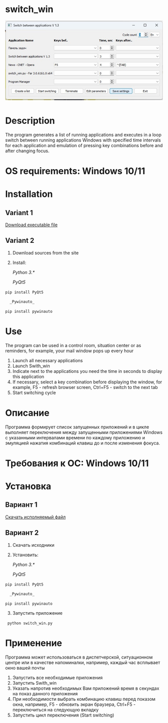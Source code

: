 # switch_win

![Screen](/sw_win.jpg)

# Description
The program generates a list of running applications and executes in a loop
switch between running applications
Windows with specified time intervals for each application and
emulation of pressing key combinations before and after changing focus.

# OS requirements: Windows 10/11

# Installation

## Variant 1

[Download executable file][download-exe]

## Variant 2
1. Download sources from the site
2. Install:

      _Python 3.*_
  
      _PyQt5_

```pip install PyQt5```  
  
      _Pywinauto_

```pip install pywinauto```

# Use
The program can be used in a control room, situation center or as
reminders, for example, your mail window pops up every hour
1. Launch all necessary applications
2. Launch Swith_win
3. Indicate next to the applications you need the time in seconds to display this application
4. If necessary, select a key combination before displaying the window, for example,
F5 - refresh browser screen, Ctrl+F5 - switch to the next tab
5. Start switching cycle

# Описание
Программа формирует список запущенных приложений и в цикле выполняет
переключения между запущенными приложениями
Windows с указанными интервалами времени по каждому приложению и
эмуляцией нажатия комбинаций клавиш до и после изменения фокуса.

# Требования к ОС: Windows 10/11

# Установка

## Вариант 1

[Скачать исполняемый файл][download-exe]

## Вариант 2
1. Скачать исходники
2. Установить:

      _Python 3.*_
  
      _PyQt5_

```pip install PyQt5```  
  
      _Pywinauto_

```pip install pywinauto```
  
3. Запустить приложение

``` python switch_win.py```

# Применение
Программа может использоваться в диспетчерской, ситуационном центре или в качестве 
напоминалки, например, каждый час всплывает окно вашей почты
1. Эапустить все необходимые приложения
2. Запустить Swith_win
3. Указать напротив необходимых Вам приложений время в секундах на показ данного приложения
4. При необходимости выбрать комбинацию клавиш перед показом окна, например,
F5 - обновить экран браузера, Ctrl+F5 - переключиться на следующую вкладку
5. Запустить цикл переключения (Start switching)

[download-exe]: https://disk.yandex.ru/d/s9AC5yRD2UKtOg

 
